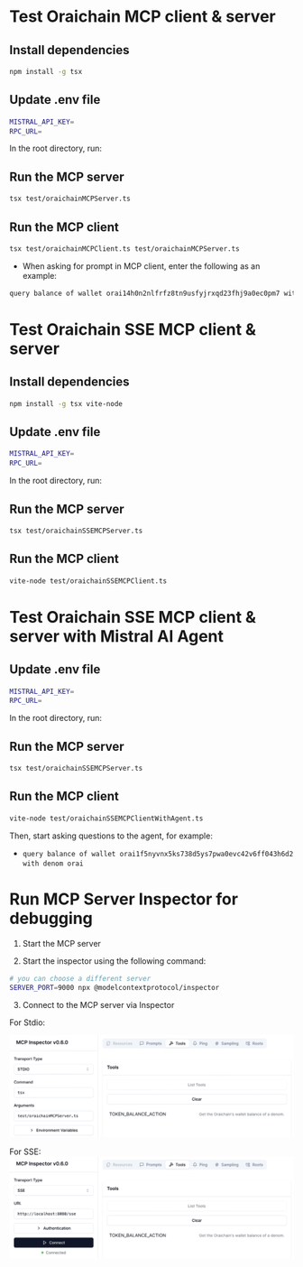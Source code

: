 # Test Oraichain MCP client & server

## Install dependencies

```bash
npm install -g tsx
```

## Update .env file

```bash
MISTRAL_API_KEY=
RPC_URL=
```

In the root directory, run:

## Run the MCP server

```bash
tsx test/oraichainMCPServer.ts
```

## Run the MCP client

```bash
tsx test/oraichainMCPClient.ts test/oraichainMCPServer.ts
```

- When asking for prompt in MCP client, enter the following as an example:

```bash
query balance of wallet orai14h0n2nlfrfz8tn9usfyjrxqd23fhj9a0ec0pm7 with denom orai
```

# Test Oraichain SSE MCP client & server

## Install dependencies

```bash
npm install -g tsx vite-node
```

## Update .env file

```bash
MISTRAL_API_KEY=
RPC_URL=
```

In the root directory, run:

## Run the MCP server

```bash
tsx test/oraichainSSEMCPServer.ts
```

## Run the MCP client

```bash
vite-node test/oraichainSSEMCPClient.ts
```

# Test Oraichain SSE MCP client & server with Mistral AI Agent

## Update .env file

```bash
MISTRAL_API_KEY=
RPC_URL=
```

In the root directory, run:

## Run the MCP server

```bash
tsx test/oraichainSSEMCPServer.ts
```

## Run the MCP client

```bash
vite-node test/oraichainSSEMCPClientWithAgent.ts
```

Then, start asking questions to the agent, for example: 

- `query balance of wallet orai1f5nyvnx5ks738d5ys7pwa0evc42v6ff043h6d2 with denom orai`

# Run MCP Server Inspector for debugging

1. Start the MCP server

2. Start the inspector using the following command:

```bash
# you can choose a different server
SERVER_PORT=9000 npx @modelcontextprotocol/inspector
```

3. Connect to the MCP server via Inspector

For Stdio:

![Stdio](image-1.png)

For SSE:
![SSE](image.png)